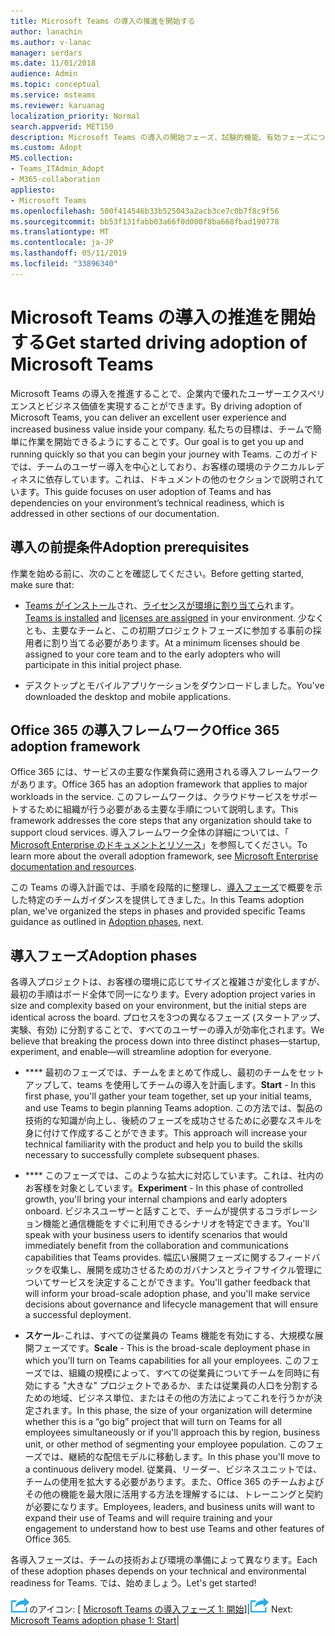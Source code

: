 ```yaml
---
title: Microsoft Teams の導入の推進を開始する
author: lanachin
ms.author: v-lanac
manager: serdars
ms.date: 11/01/2018
audience: Admin
ms.topic: conceptual
ms.service: msteams
ms.reviewer: karuanag
localization_priority: Normal
search.appverid: MET150
description: Microsoft Teams の導入の開始フェーズ、試験的機能、有効フェーズについて説明します。
ms.custom: Adopt
MS.collection:
- Teams_ITAdmin_Adopt
- M365-collaboration
appliesto:
- Microsoft Teams
ms.openlocfilehash: 500f414546b33b525043a2acb3ce7c0b7f8c9f56
ms.sourcegitcommit: bb53f131fabb03a66f0d000f8ba668fbad190778
ms.translationtype: MT
ms.contentlocale: ja-JP
ms.lasthandoff: 05/11/2019
ms.locfileid: "33896340"
---
```

# <a name="get-started-driving-adoption-of-microsoft-teams"></a><span data-ttu-id="d5568-103">Microsoft Teams の導入の推進を開始する</span><span class="sxs-lookup"><span data-stu-id="d5568-103">Get started driving adoption of Microsoft Teams</span></span>

<span data-ttu-id="d5568-104">Microsoft Teams の導入を推進することで、企業内で優れたユーザーエクスペリエンスとビジネス価値を実現することができます。</span><span class="sxs-lookup"><span data-stu-id="d5568-104">By driving adoption of Microsoft Teams, you can deliver an excellent user experience and increased business value inside your company.</span></span> <span data-ttu-id="d5568-105">私たちの目標は、チームで簡単に作業を開始できるようにすることです。</span><span class="sxs-lookup"><span data-stu-id="d5568-105">Our goal is to get you up and running quickly so that you can begin your journey with Teams.</span></span> <span data-ttu-id="d5568-106">このガイドでは、チームのユーザー導入を中心としており、お客様の環境のテクニカルレディネスに依存しています。これは、ドキュメントの他のセクションで説明されています。</span><span class="sxs-lookup"><span data-stu-id="d5568-106">This guide focuses on user adoption of Teams and has dependencies on your environment’s technical readiness, which is addressed in other sections of our documentation.</span></span>

## <a name="adoption-prerequisites"></a><span data-ttu-id="d5568-107">導入の前提条件</span><span class="sxs-lookup"><span data-stu-id="d5568-107">Adoption prerequisites</span></span>

<span data-ttu-id="d5568-108">作業を始める前に、次のことを確認してください。</span><span class="sxs-lookup"><span data-stu-id="d5568-108">Before getting started, make sure that:</span></span>

- <span data-ttu-id="d5568-109">[Teams がインストール](get-clients.md)され、[ライセンスが環境に割り当てら](office-365-licensing.md)れます。</span><span class="sxs-lookup"><span data-stu-id="d5568-109">[Teams is installed](get-clients.md) and [licenses are assigned](office-365-licensing.md) in your environment.</span></span> <span data-ttu-id="d5568-110">少なくとも、主要なチームと、この初期プロジェクトフェーズに参加する事前の採用者に割り当てる必要があります。</span><span class="sxs-lookup"><span data-stu-id="d5568-110">At a minimum licenses should be assigned to your core team and to the early adopters who will participate in this initial project phase.</span></span>

- <span data-ttu-id="d5568-111">デスクトップとモバイルアプリケーションをダウンロードしました。</span><span class="sxs-lookup"><span data-stu-id="d5568-111">You've downloaded the desktop and mobile applications.</span></span> 

## <a name="office-365-adoption-framework"></a><span data-ttu-id="d5568-112">Office 365 の導入フレームワーク</span><span class="sxs-lookup"><span data-stu-id="d5568-112">Office 365 adoption framework</span></span>

<span data-ttu-id="d5568-113">Office 365 には、サービスの主要な作業負荷に適用される導入フレームワークがあります。</span><span class="sxs-lookup"><span data-stu-id="d5568-113">Office 365 has an adoption framework that applies to major workloads in the service.</span></span> <span data-ttu-id="d5568-114">このフレームワークは、クラウドサービスをサポートするために組織が行う必要がある主要な手順について説明します。</span><span class="sxs-lookup"><span data-stu-id="d5568-114">This framework addresses the core steps that any organization should take to support cloud services.</span></span> <span data-ttu-id="d5568-115">導入フレームワーク全体の詳細については、「 [Microsoft Enterprise のドキュメントとリソース](https://aka.ms/O365AdoptionHub)」を参照してください。</span><span class="sxs-lookup"><span data-stu-id="d5568-115">To learn more about the overall adoption framework, see [Microsoft Enterprise documentation and resources](https://aka.ms/O365AdoptionHub).</span></span> 

<span data-ttu-id="d5568-116">この Teams の導入計画では、手順を段階的に整理し、[導入フェーズ](#adoption-phases)で概要を示した特定のチームガイダンスを提供してきました。</span><span class="sxs-lookup"><span data-stu-id="d5568-116">In this Teams adoption plan, we've organized the steps in phases and provided specific Teams guidance as outlined in [Adoption phases](#adoption-phases), next.</span></span>

## <a name="adoption-phases"></a><span data-ttu-id="d5568-117">導入フェーズ</span><span class="sxs-lookup"><span data-stu-id="d5568-117">Adoption phases</span></span> 

<span data-ttu-id="d5568-118">各導入プロジェクトは、お客様の環境に応じてサイズと複雑さが変化しますが、最初の手順はボード全体で同一になります。</span><span class="sxs-lookup"><span data-stu-id="d5568-118">Every adoption project varies in size and complexity based on your environment, but the initial steps are identical across the board.</span></span> <span data-ttu-id="d5568-119">プロセスを3つの異なるフェーズ (スタートアップ、実験、有効) に分割することで、すべてのユーザーの導入が効率化されます。</span><span class="sxs-lookup"><span data-stu-id="d5568-119">We believe that breaking the process down into three distinct phases—startup, experiment, and enable—will streamline adoption for everyone.</span></span>  

- <span data-ttu-id="d5568-120">\*\*\*\* 最初のフェーズでは、チームをまとめて作成し、最初のチームをセットアップして、teams を使用してチームの導入を計画します。</span><span class="sxs-lookup"><span data-stu-id="d5568-120">**Start** - In this first phase, you'll gather your team together, set up your initial teams, and use Teams to begin planning Teams adoption.</span></span> <span data-ttu-id="d5568-121">この方法では、製品の技術的な知識が向上し、後続のフェーズを成功させるために必要なスキルを身に付けて作成することができます。</span><span class="sxs-lookup"><span data-stu-id="d5568-121">This approach will increase your technical familiarity with the product and help you to build the skills necessary to successfully complete subsequent phases.</span></span> 

- <span data-ttu-id="d5568-122">\*\*\*\* このフェーズでは、このような拡大に対応しています。これは、社内のお客様を対象としています。</span><span class="sxs-lookup"><span data-stu-id="d5568-122">**Experiment** - In this phase of controlled growth, you'll bring your internal champions and early adopters onboard.</span></span> <span data-ttu-id="d5568-123">ビジネスユーザーと話すことで、チームが提供するコラボレーション機能と通信機能をすぐに利用できるシナリオを特定できます。</span><span class="sxs-lookup"><span data-stu-id="d5568-123">You'll speak with your business users to identify scenarios that would immediately benefit from the collaboration and communications capabilities that Teams provides.</span></span> <span data-ttu-id="d5568-124">幅広い展開フェーズに関するフィードバックを収集し、展開を成功させるためのガバナンスとライフサイクル管理についてサービスを決定することができます。</span><span class="sxs-lookup"><span data-stu-id="d5568-124">You'll gather feedback that will inform your broad-scale adoption phase, and you'll make service decisions about governance and lifecycle management that will ensure a successful deployment.</span></span>

- <span data-ttu-id="d5568-125">**スケール**-これは、すべての従業員の Teams 機能を有効にする、大規模な展開フェーズです。</span><span class="sxs-lookup"><span data-stu-id="d5568-125">**Scale** - This is the broad-scale deployment phase in which you'll turn on Teams capabilities for all your employees.</span></span> <span data-ttu-id="d5568-126">このフェーズでは、組織の規模によって、すべての従業員についてチームを同時に有効にする "大きな" プロジェクトであるか、または従業員の人口を分割するための地域、ビジネス単位、またはその他の方法によってこれを行うかが決定されます。</span><span class="sxs-lookup"><span data-stu-id="d5568-126">In this phase, the size of your organization will determine whether this is a “go big” project that will turn on Teams for all employees simultaneously or if you'll approach this by region, business unit, or other method of segmenting your employee population.</span></span> <span data-ttu-id="d5568-127">このフェーズでは、継続的な配信モデルに移動します。</span><span class="sxs-lookup"><span data-stu-id="d5568-127">In this phase you'll move to a continuous delivery model.</span></span> <span data-ttu-id="d5568-128">従業員、リーダー、ビジネスユニットでは、チームの使用を拡大する必要があります。また、Office 365 のチームおよびその他の機能を最大限に活用する方法を理解するには、トレーニングと契約が必要になります。</span><span class="sxs-lookup"><span data-stu-id="d5568-128">Employees, leaders, and business units will want to expand their use of Teams and will require training and your engagement to understand how to best use Teams and other features of Office 365.</span></span>   

<span data-ttu-id="d5568-129">各導入フェーズは、チームの技術および環境の準備によって異なります。</span><span class="sxs-lookup"><span data-stu-id="d5568-129">Each of these adoption phases depends on your technical and environmental readiness for Teams.</span></span> <span data-ttu-id="d5568-130">では、始めましょう。</span><span class="sxs-lookup"><span data-stu-id="d5568-130">Let's get started!</span></span>


<span data-ttu-id="d5568-131">![次のステップ](media/teams-adoption-next-icon.png)のアイコン: [ [Microsoft Teams の導入フェーズ 1: 開始](teams-adoption-phase1.md)]|</span><span class="sxs-lookup"><span data-stu-id="d5568-131">![Next Steps icon](media/teams-adoption-next-icon.png) Next:        [Microsoft Teams adoption phase 1: Start](teams-adoption-phase1.md)|</span></span>
